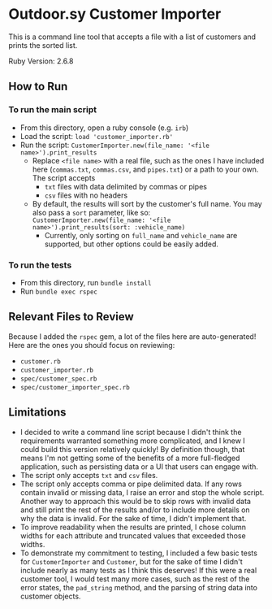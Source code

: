 # Outdoor.sy Customer Importer

This is a command line tool that accepts a file with a list of customers and prints the sorted list.

Ruby Version: 2.6.8

## How to Run

### To run the main script
* From this directory, open a ruby console (e.g. `irb`)
* Load the script: `load 'customer_importer.rb'`
* Run the script: `CustomerImporter.new(file_name: '<file name>').print_results`
  * Replace `<file name>` with a real file, such as the ones I have included here (`commas.txt`, `commas.csv`, and `pipes.txt`) or a path to your own. The script accepts
    * `txt` files with data delimited by commas or pipes
    * `csv` files with no headers
  * By default, the results will sort by the customer's full name. You may also pass a `sort` parameter, like so: `CustomerImporter.new(file_name: '<file name>').print_results(sort: :vehicle_name)`
    * Currently, only sorting on `full_name` and `vehicle_name` are supported, but other options could be easily added.

### To run the tests
* From this directory, run `bundle install`
* Run `bundle exec rspec`

## Relevant Files to Review
Because I added the `rspec` gem, a lot of the files here are auto-generated! Here are the ones you should focus on reviewing:
* `customer.rb`
* `customer_importer.rb`
* `spec/customer_spec.rb`
* `spec/customer_importer_spec.rb`

## Limitations
* I decided to write a command line script because I didn't think the requirements warranted something more complicated, and I knew I could build this version relatively quickly! By definition though, that means I'm not getting some of the benefits of a more full-fledged application, such as persisting data or a UI that users can engage with.
* The script only accepts `txt` and `csv` files.
* The script only accepts comma or pipe delimited data. If any rows contain invalid or missing data, I raise an error and stop the whole script. Another way to approach this would be to skip rows with invalid data and still print the rest of the results and/or to include more details on why the data is invalid. For the sake of time, I didn't implement that.
* To improve readability when the results are printed, I chose column widths for each attribute and truncated values that exceeded those widths.
* To demonstrate my commitment to testing, I included a few basic tests for `CustomerImporter` and `Customer`, but for the sake of time I didn't include nearly as many tests as I think this deserves! If this were a real customer tool, I would test many more cases, such as the rest of the error states, the `pad_string` method, and the parsing of string data into customer objects.
